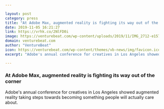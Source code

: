 ```yaml
---

layout: post
category: press
title: "At Adobe Max, augmented reality is fighting its way out of the corner"
date: 2019-11-05 16:21:27
link: https://vrhk.co/2NlFD0i
image: https://venturebeat.com/wp-content/uploads/2019/11/IMG_2712-e1572962916841.jpeg?w=1200&strip=all
domain: venturebeat.com
author: "VentureBeat"
icon: https://venturebeat.com/wp-content/themes/vb-news/img/favicon.ico
excerpt: "Adobe's annual conference for creatives in Los Angeles showed augmented reality taking steps towards becoming something people will actually care about."

---
```


### At Adobe Max, augmented reality is fighting its way out of the corner

Adobe's annual conference for creatives in Los Angeles showed augmented reality taking steps towards becoming something people will actually care about.
